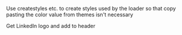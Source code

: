 Use createstyles etc. to create styles used by the loader so that copy pasting the 
color value from themes isn't necessary

Get LinkedIn logo and add to header